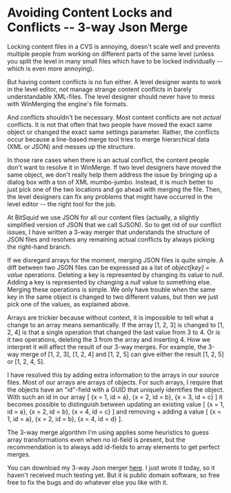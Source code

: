 # Avoiding Content Locks and Conflicts -- 3-way Json Merge

Locking content files in a CVS is annoying, doesn't scale well and prevents multiple people from working on different parts of the same level (unless you split the level in many small files which have to be locked individually -- which is even more annoying).

But having content conflicts is no fun either. A level designer wants to work in the level editor, not manage strange content conflicts in barely understandable XML-files. The level designer should never have to mess with WinMerging the engine's file formats.

And conflicts shouldn't be necessary. Most content conflicts are not *actual* conflicts. It is not that often that two people have moved the exact same object or changed the exact same settings parameter. Rather, the conflicts occur because a line-based merge tool tries to merge hierarchical data (XML or JSON) and messes up the structure.

In those rare cases when there is an actual conflict, the content people don't want to resolve it in WinMerge. If two level designers have moved the same object, we don't really help them address the issue by bringing up a dialog box with a ton of XML mumbo-jumbo. Instead, it is much better to just pick one of the two locations and go ahead with merging the file. Then, the level designers can fix any problems that might have occurred in the level editor -- the right tool for the job.

At BitSquid we use JSON for all our content files (actually, a slightly simplified version of JSON that we call SJSON). So to get rid of our conflict issues, I have written a 3-way merger that understands the structure of JSON files and resolves any remaining actual conflicts by always picking the right-hand branch.

If we disregard arrays for the moment, merging JSON files is quite simple. A diff between two JSON files can be expressed as a list of *object[key] = value* operations. Deleting a key is represented by changing its value to *null*. Adding a key is represented by changing a *null* value to something else. Merging these operations is simple. We only have trouble when the same key in the same object is changed to two different values, but then we just pick one of the values, as explained above.

Arrays are trickier because without context, it is impossible to tell what a change to an array means semantically. If the array [1, 2, 3] is changed to [1, 2, 4] is that a single operation that changed the last value from 3 to 4. Or is it two operations, deleting the 3 from the array and inserting 4. How we interpret it will affect the result of our 3-way merges. For example, the 3-way merge of [1, 2, 3], [1, 2, 4] and [1, 2, 5] can give either the result [1, 2, 5] or [1, 2, 4, 5].

I have resolved this by adding extra information to the arrays in our source files. Most of our arrays are arrays of objects. For such arrays, I require that the objects have an "id"-field with a GUID that uniquely identifies the object. With such an id in our array [ {x = 1, id = a}, {x = 2, id = b}, {x = 3, id = c} ] it becomes possible to distinguish between updating an existing value  [ {x = 1, id = a}, {x = 2, id = b}, {x = 4, id = c} ] and removing + adding a value [ {x = 1, id = a}, {x = 2, id = b}, {x = 4, id = d} ].

The 3-way merge algorithm I'm using applies some heuristics to guess array transformations even when no id-field is present, but the recommendation is to always add id-fields to array elements to get perfect merges.

You can download my 3-way Json merger [here](http://www.bitsquid.se/files/json_merge.7z). I just wrote it today, so it haven't received much testing yet. But it is public domain software, so free free to fix the bugs and do whatever else you like with it.
